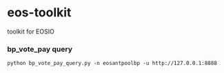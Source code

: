 # eos-toolkit
toolkit for EOSIO

### bp_vote_pay query
```
python bp_vote_pay_query.py -n eosantpoolbp -u http://127.0.0.1:8888
```
